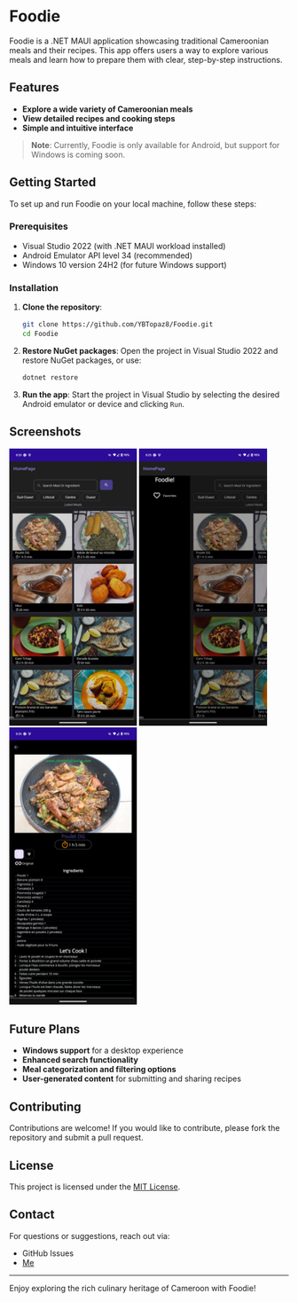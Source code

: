 # Foodie

Foodie is a .NET MAUI application showcasing traditional Cameroonian meals and their recipes. This app offers users a way to explore various meals and learn how to prepare them with clear, step-by-step instructions.

## Features

- **Explore a wide variety of Cameroonian meals**
- **View detailed recipes and cooking steps**
- **Simple and intuitive interface**

> **Note**: Currently, Foodie is only available for Android, but support for Windows is coming soon.

## Getting Started

To set up and run Foodie on your local machine, follow these steps:

### Prerequisites

- Visual Studio 2022 (with .NET MAUI workload installed)
- Android Emulator API level 34 (recommended)
- Windows 10 version 24H2 (for future Windows support)

### Installation

1. **Clone the repository**:
    ```bash
    git clone https://github.com/YBTopaz8/Foodie.git
    cd Foodie
    ```

2. **Restore NuGet packages**:
    Open the project in Visual Studio 2022 and restore NuGet packages, or use:
    ```bash
    dotnet restore
    ```

3. **Run the app**:
    Start the project in Visual Studio by selecting the desired Android emulator or device and clicking `Run`.

## Screenshots

<img src="imgs/MobileDemo/homePagM.jpg" height=500>
<img src="imgs/MobileDemo/sidePaneM.jpg" height=500>
<img src="imgs/MobileDemo/singleMeal.jpg" height=500>

## Future Plans

- **Windows support** for a desktop experience
- **Enhanced search functionality**
- **Meal categorization and filtering options**
- **User-generated content** for submitting and sharing recipes

## Contributing

Contributions are welcome! If you would like to contribute, please fork the repository and submit a pull request.

## License

This project is licensed under the [MIT License](LICENSE).

## Contact

For questions or suggestions, reach out via:
- GitHub Issues
- [Me](mailto:8brunel@gmail.com)

---

Enjoy exploring the rich culinary heritage of Cameroon with Foodie!
